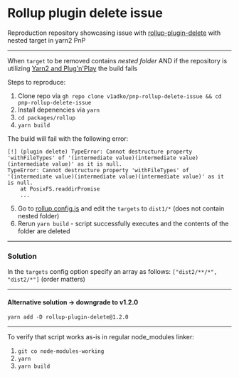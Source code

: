 # Rollup plugin delete issue

Reproduction repository showcasing issue with [rollup-plugin-delete](https://github.com/vladshcherbin/rollup-plugin-delete) with nested target in yarn2 PnP

---
When `target` to be removed contains _nested folder_ AND if the repository is utilizing [Yarn2 and Plug'n'Play](https://yarnpkg.com/features/pnp) the build fails

Steps to reproduce:
1) Clone repo via `gh repo clone v1adko/pnp-rollup-delete-issue && cd pnp-rollup-delete-issue`
2) Install depenencies via `yarn`
3) `cd packages/rollup`
4) `yarn build`

The build will fail with the following error:
```
[!] (plugin delete) TypeError: Cannot destructure property 'withFileTypes' of '(intermediate value)(intermediate value)(intermediate value)' as it is null.
TypeError: Cannot destructure property 'withFileTypes' of '(intermediate value)(intermediate value)(intermediate value)' as it is null.
    at PosixFS.readdirPromise
    ...
```

5) Go to [rollup.config.js](https://github.com/v1adko/pnp-rollup-delete-issue/blob/rollup-delete-issue/packages/rollup/rollup.config.js) and edit the `targets` to `dist1/*` (does not contain nested folder)
6) Rerun `yarn build` - script successfully executes and the contents of the folder are deleted

---
### Solution
In the `targets` config option specify an array as follows: `["dist2/**/*", "dist2/*"]` (order matters)

---
#### Alternative solution -> downgrade to v1.2.0

`yarn add -D rollup-plugin-delete@1.2.0`

---
To verify that script works as-is in regular node_modules linker:
1) `git co node-modules-working`
2) `yarn`
3) `yarn build`
